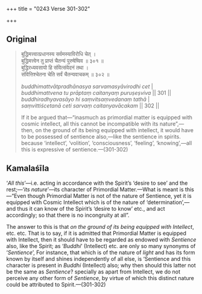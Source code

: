 +++
title = "0243 Verse 301-302"

+++
## Original 
>
> बुद्धिमत्त्वात्प्रधानस्य सर्वमस्याविरोधि चेत् ।  
> बुद्धिमत्त्वेन तु प्राप्तं चैतन्यं पुरुषेष्विव ॥ ३०१ ॥  
> बुद्धिरध्यवसायो हि संवित्संवेदनं तथा ।  
> संवित्तिश्चेतना चेति सर्वं चैतन्यवाचकम् ॥ ३०२ ॥ 
>
> *buddhimattvātpradhānasya sarvamasyāvirodhi cet* \|  
> *buddhimattvena tu prāptaṃ caitanyaṃ puruṣeṣviva* \|\| 301 \|\|  
> *buddhiradhyavasāyo hi saṃvitsaṃvedanaṃ tathā* \|  
> *saṃvittiścetanā ceti sarvaṃ caitanyavācakam* \|\| 302 \|\| 
>
> If it be argued that—“inasmuch as primordial matter is equipped with cosmic intellect, all this cannot be incompatible with its nature”,—then, on the ground of its being equipped with intellect, it would have to be possessed of sentience also,—like the sentience in spirits. because ‘intellect’, ‘volition’, ‘consciousness’, ‘feeling’, ‘knowing’,—all this is expressive of sentience.—(301-302)



## Kamalaśīla

‘*All this*’—i.e. acting in accordance with the Spirit’s ‘desire to see’ and the rest;—‘*its nature*’—its character of Primordial Matter.—What is meant is this—“Even though Primordial Matter is not of the nature of Sentience, yet it is equipped with Cosmic Intellect which is of the nature of ‘determination’,—and thus it can know of the Spirit’s ‘desire to know’ etc., and act accordingly; so that there is no incongruity at all”.

The answer to this is that *on the ground of its being equipped with Intellect*, etc. etc. That is to say, if it is admitted that Primordial Matter is equipped with Intellect, then it should have to be regarded as endowed with *Sentience* also, like the Spirit; as ‘*Buddhi*’ (Intellect) etc. are only so many synonyms of ‘*Sentience*’, For instance, that which is of the nature of *light* and has its form known by itself and shines independently of all else, is ‘Sentience and this character is present in *Buddhi* (Intellect) also; why then should this latter not be the same as *Sentience*? specially as apart from Intellect, we do not perceive any other form of *Sentience*, by virtue of which this distinct nature could be attributed to Spirit.—(301-302)


